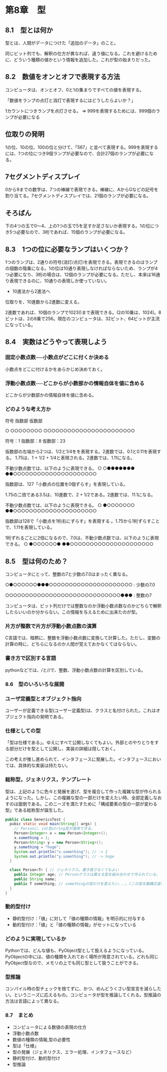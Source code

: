 # 第8章　型

## 8.1　型とは何か

型とは、人間がデータにつけた「追加のデータ」のこと。

同じビット列でも、解釈の仕方が異なれば、違う値になる。これを避けるために、どういう種類の値かという情報を追加した。これが型の始まりだった。

## 8.2　数値をオンとオフで表現する方法

コンピュータは、オンとオフ、0と1の集まりですべての値を表現する。

「数値をランプの点灯と消灯で表現するにはどうしたらよいか？」

1カウントにつきランプを点灯させる。 => 999を表現するためには、999個のランプが必要になる

## 位取りの発明

1の位、10の位、100の位と分けて、「567」と並べて表現する。999を表現するには、1つの位につき9個ランプが必要なので、合計27個のランプが必要になる。

## 7セグメントディスプレイ

0から9までの数字は、7つの棒線で表現できる。棒線に、AからGなどの記号を割り当てる。7セグメントディスプレイでは、21個のランプが必要になる。

## そろばん

下の4つの玉で0〜4、上の1つの玉で5を足すか足さないか表現する。1の位につき5つ必要なので、3桁であれば、15個のランプが必要になる。

## 8.3　1つの位に必要なランプはいくつか？

1つのランプは、2通りの符号(消灯/点灯)を表現できる。表現できるのはランプの個数の階乗になる。1の位は10通り表現しなければならないため、ランプが4つ必要になり、3桁の場合は、12個のランプが必要になる。ただし、本来は16通り表現できるのに、10通りの表現しか使っていない。

- 10進法から2進法ヘ

位取りを、10進数から2進数に変える。

2進数であれば、10個のランプで1023()まで表現できる。(2の10乗は、1024)。8ビットは、2の8乗で256。現在のコンピュータは、32ビット、64ビットが主流になっている。

## 8.4　実数はどうやって表現しよう

### 固定小数点数──小数点がどこに付くか決める

小数点をどこに付けるかをあらかじめ決めておく。

### 浮動小数点数──どこからが小数部かの情報自体を値に含める

どこからが少数部かの情報自体を値に含める。

### どのような考え方か

符号 指数部 仮数部

○ ○○○○○○○○ ○○○○○○○○○○○○○○○○○○○○○○○

符号：1
指数部：8
仮数部：23

仮数部の左端から2つは、1/2と1/4をを表現する。2進数では、0.1と0.11を表現する。
1.75は、1 + 1/2 + 1/4と表現される。2進数では、1.11になる。

不動少数点数では、以下のように表現できる。
○ ○●●●●●●● ●●○○○○○○○○○○○○○○○○○○○○○

指数部は、127「小数点の位置を0個ずらす」を表現している。

1.75の二倍である3.5は、10進数で、2 + 1/2である。2進数では、11.1になる。

不動少数点数では、以下のように表現できる。
○ ●○○○○○○○ ●●○○○○○○○○○○○○○○○○○○○○○

指数部は128で「小数点を1桁右にずらす」を表現する 。1.75から1桁ずらすことで、1.11を表現している。

1桁ずれるごとに2倍になるので、7.0は、不動少数点数では、以下のように表現できる。
○ ●○○○○○○● ●●○○○○○○○○○○○○○○○○○○○○○

## 8.5　型は何のため？

コンピュータにとって、整数の7と少数の7.0はまったく異なる。

○●○○○○○○●●●○○○○○○○○○○○○○○○○○○○○○ : 少数の7.0

○○○○○○○○○○○○○○○○○○○○○○○○○○○○○●●● : 整数の7

コンピュータは、ビット列だけでは整数なのか浮動小数点数なのかどちらで解釈したらいいのか分からない。この情報を与えるために出来たのが型。

### 片方が整数で片方が浮動小数点数の演算

C言語では、暗黙に、整数を浮動小数点数に変換して計算した。ただし、変数の計算の時に、どちらになるのか人間が覚えておかなくてはならない。

### 書き方で区別する言語

pythonなどでは、/と//で、整数、浮動小数点数の計算を区別している。

### 8.6　型のいろいろな展開

### ユーザ定義型とオブジェクト指向

ユーザーが定義できる型(ユーザー定義型)は、クラスと名付けられた。これはオブジェクト指向の発明である。

### 仕様としての型

「型は仕様である」。ゆえにすべて公開しなくてもよい。外部とのやりとりをする部分だけを型として公開し、実装の詳細は隠しておく。

この考えが推し進められて、インタフェースに発展した。インタフェースにおいては、具体的な実装は持たない。

### 総称型，ジェネリクス，テンプレート

型は、上記のように色々と発展を遂げ、型を複合して作った複雑な型が作られるようになった。しかし、この複雑な型の一部だけを変えたい時、全部定義しなおすのは面倒である。このニーズを満たすために「構成要素の型の一部が変わる型」である総称型が誕生した。

```java
public class GenericsTest {
  pubic static void main(String[] args) {
    // Personに、int型string型が適用できる。
    Person<Integer> x = new Person<Integer>();
    x.something = 1;
    Person<String> y = new Person<String>();
    y.something = "hoge";
    System.out.println("x.something"); // -> 1
    System.out.println("y.something"); // -> hoge
  }

  class Person<T> { // ジェネリクス。書き直さなくてもよい
    public Integer age; // Personクラスは異なる型を組み合わせて作られている。
    public String name;
    public T something; // somethingの型だけを変えたい...。(この型を臨機応変に使いたい。色々なケースが考えられる。柔軟にしたい)ときは、ジェネリクスで仮引数をTとしておく。
  }
}
```

### 動的型付け

- 静的型付け：「値」に対して「値の種類の情報」を明示的に付与する
- 動的型付け：「値」と「値の種類の情報」がセットになっている

### どのように実現しているか

Pythonでは、どんな値も、PyObject型として扱えるようになっている。PyObjectの中には、値の種類を入れておく場所が用意されている。どれも同じPyObject型なので、メモリの上でも同じ型として扱うことができる。

### 型推論

コンパイル時の型チェックを捨てずに、かつ、めんどうくさい型宣言を減らしたい。というニーズに応えるもの。コンピュータが型を推論してくれる。型推論の方法は言語によって異なる。

### 8.7　まとめ

- コンピュータによる数値の表現の仕方
- 浮動小数点数
- 数値の種類の情報,型の必要性
- 型は「仕様」
- 型の発展（ジェネリクス、エラー処理、インタフェースなど）
- 静的型付け、動的型付け
- 型推論